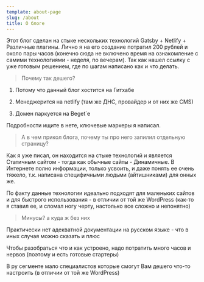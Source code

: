 ```yaml
---
template: about-page
slug: /about
title: О блоге
---
```

Этот блог сделан на стыке нескольких технологий Gatsby + Netlify + Различные плагины. Лично я на его создание потратил 200 рублей и около пары часов (конечно сюда не включено время на ознакомление с самими технологиями - неделя, по вечерам). Так как нашел ссылку с уже готовым решением, где по шагам написано как и что делать. 

> Почему так дешего? 

1. Потому что данный блог хостится на Гитхабе

2. Менеджерится на netlify (там же ДНС, провайдер и от них же CMS)

3. Домен паркуется на Beget`e

Подробности ищите в нете, ключевые маркеры я написал. 

> А в чем прикол блога, почему ты про него запилил отдельную страницу?

Как я уже писал, он находится на стыке технологий и является Статичным сайтом - тогда как обычные сайты - Динамичные. В Интернете полно информации, только усвоить, и даже понять ее очень тяжело, т.к. написана специфичными людьми (айтишниками) для онных же.

По факту данные технологии идеально подходят для маленьких сайтов и для быстрого использования - в отличии от той же WordPress (как-то я ставил ее, и сломал ногу черту, настолько все сложно и непонятно)


> Минусы? а куда ж без них

Практически нет адекватной документации на русском языке - что в иных случая можно сказать и плюс

Чтобы разобраться что и как устроено, надо потратить много часов и нервов (поэтому и есть готовые стартеры)

В ру сегменте мало специалистов которые смогут Вам дешего что-то настроить (в отличии от той же WordPress)